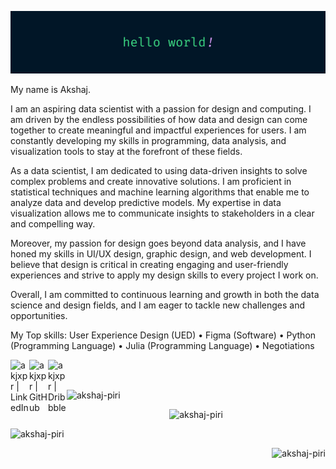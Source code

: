 [![](https://raw.githubusercontent.com/ajxpr/ajxpr/master/banner.png)](https://www.akshajpiri.dev)

My name is Akshaj. 

I am an aspiring data scientist with a passion for design and computing. I am driven by the endless possibilities of how data and design can come together to create meaningful and impactful experiences for users. I am constantly developing my skills in programming, data analysis, and visualization tools to stay at the forefront of these fields.

As a data scientist, I am dedicated to using data-driven insights to solve complex problems and create innovative solutions. I am proficient in statistical techniques and machine learning algorithms that enable me to analyze data and develop predictive models. My expertise in data visualization allows me to communicate insights to stakeholders in a clear and compelling way.

Moreover, my passion for design goes beyond data analysis, and I have honed my skills in UI/UX design, graphic design, and web development. I believe that design is critical in creating engaging and user-friendly experiences and strive to apply my design skills to every project I work on.

Overall, I am committed to continuous learning and growth in both the data science and design fields, and I am eager to tackle new challenges and opportunities.

My Top skills: User Experience Design (UED) • Figma (Software) • Python (Programming Language) • Julia (Programming Language) • Negotiations

[linkedin]: https://www.linkedin.com/in/ajxpr
[github]: https://github.com/ajxpr
[dribbble]: https://dribbble.com/ajxpr

[<img align="left" alt="akjxpr | LinkedIn" width="30px" src="https://img.icons8.com/color/48/000000/linkedin.png" />][linkedin]
[<img align="left" alt="akjxpr | GitHub" width="30px" src="https://img.icons8.com/fluent/48/000000/github.png" />][github]
[<img align="left" alt="akjxpr | Dribbble" width="30px" src="https://img.icons8.com/fluent/48/000000/dribbble.png" />][dribbble]

<br>
<br>

<p align="left"> <img src="https://komarev.com/ghpvc/?username=ajxpr&label=visitors&color=0066FF&style=flat-square" alt="akshaj-piri" /> </p>

<p align="center"><img src="https://github-readme-streak-stats.herokuapp.com?user=ajxpr&theme=nightowl" alt="akshaj-piri" /></p>

<p align="left"><img src="https://github-readme-stats.vercel.app/api?username=ajxpr&show_icons=true&theme=nightowl" alt="akshaj-piri" /></p>

<p align="right"><img src="https://github-readme-stats.vercel.app/api/top-langs/?username=ajxpr&theme=nightowl" alt="akshaj-piri" /></p>


